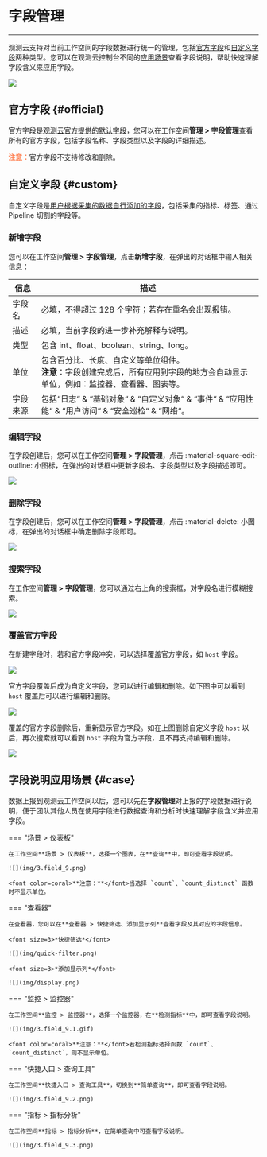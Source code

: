 # 字段管理
---

观测云支持对当前工作空间的字段数据进行统一的管理，包括[官方字段](#official)和[自定义字段](#custom)两种类型。您可以在观测云控制台不同的[应用场景](#case)查看字段说明，帮助快速理解字段含义来应用字段。

![](img/3.field_1.png)

## 官方字段 {#official}

官方字段是<u>观测云官方提供的默认字段</u>，您可以在工作空间**管理 > 字段管理**查看所有的官方字段，包括字段名称、字段类型以及字段的详细描述。

<font color=coral>**注意：**</font>官方字段不支持修改和删除。


## 自定义字段 {#custom}

自定义字段是<u>用户根据采集的数据自行添加的字段</u>，包括采集的指标、标签、通过 Pipeline 切割的字段等。

### 新增字段

您可以在工作空间**管理 > 字段管理**，点击**新增字段**，在弹出的对话框中输入相关信息：

| 信息      | 描述                          |
| ----------- | ------------------------------------ |
| 字段名      | 必填，不得超过 128 个字符；若存在重名会出现报错。                      |
| 描述      |  必填，当前字段的进一步补充解释与说明。                          |
| 类型      | 包含 int、float、boolean、string、long。                          |
| 单位      | 包含百分比、长度、自定义等单位组件。<br/>**注意**：字段创建完成后，所有应用到字段的地方会自动显示单位，例如：监控器、查看器、图表等。                          |
| 字段来源      | 包括“日志“ & “基础对象“ & “自定义对象“ & “事件“ & “应用性能“ & “用户访问“ & “安全巡检“ & “网络“。                         |


### 编辑字段

在字段创建后，您可以在工作空间**管理 > 字段管理**，点击 :material-square-edit-outline: 小图标，在弹出的对话框中更新字段名、字段类型以及字段描述即可。

![](img/3.field_3.png)

### 删除字段

在字段创建后，您可以在工作空间**管理 > 字段管理**，点击 :material-delete: 小图标，在弹出的对话框中确定删除字段即可。


![](img/3.field_4.png)

### 搜索字段

在工作空间**管理 > 字段管理**，您可以通过右上角的搜索框，对字段名进行模糊搜索。

![](img/3.field_5.png)

### 覆盖官方字段

在新建字段时，若和官方字段冲突，可以选择覆盖官方字段，如 `host` 字段。

![](img/3.field_6.png)

官方字段覆盖后成为自定义字段，您可以进行编辑和删除。如下图中可以看到 `host` 覆盖后可以进行编辑和删除。

![](img/3.field_7.png)

覆盖的官方字段删除后，重新显示官方字段。如在上图删除自定义字段 `host` 以后，再次搜索就可以看到 `host` 字段为官方字段，且不再支持编辑和删除。

![](img/3.field_8.png)

## 字段说明应用场景 {#case}

数据上报到观测云工作空间以后，您可以先在**字段管理**对上报的字段数据进行说明，便于团队其他人员在使用字段进行数据查询和分析时快速理解字段含义并应用字段。

=== "场景 > 仪表板"

    在工作空间**场景 > 仪表板**，选择一个图表，在**查询**中，即可查看字段说明。

    ![](img/3.field_9.png)

    <font color=coral>**注意：**</font>当选择 `count`、`count_distinct` 函数时不显示单位。

=== "查看器"

    在查看器，您可以在**查看器 > 快捷筛选、添加显示列**查看字段及其对应的字段信息。

    <font size=3>*快捷筛选*</font>

    ![](img/quick-filter.png)

    <font size=3>*添加显示列*</font>

    ![](img/display.png)

=== "监控 > 监控器"

    在工作空间**监控 > 监控器**，选择一个监控器，在**检测指标**中，即可查看字段说明。

    ![](img/3.field_9.1.gif)

    <font color=coral>**注意：**</font>若检测指标选择函数 `count`、`count_distinct`，则不显示单位。

=== "快捷入口 > 查询工具"

    在工作空间**快捷入口 > 查询工具**，切换到**简单查询**，即可查看字段说明。

    ![](img/3.field_9.2.png)

=== "指标 > 指标分析"

    在工作空间**指标 > 指标分析**，在简单查询中可查看字段说明。

    ![](img/3.field_9.3.png)

